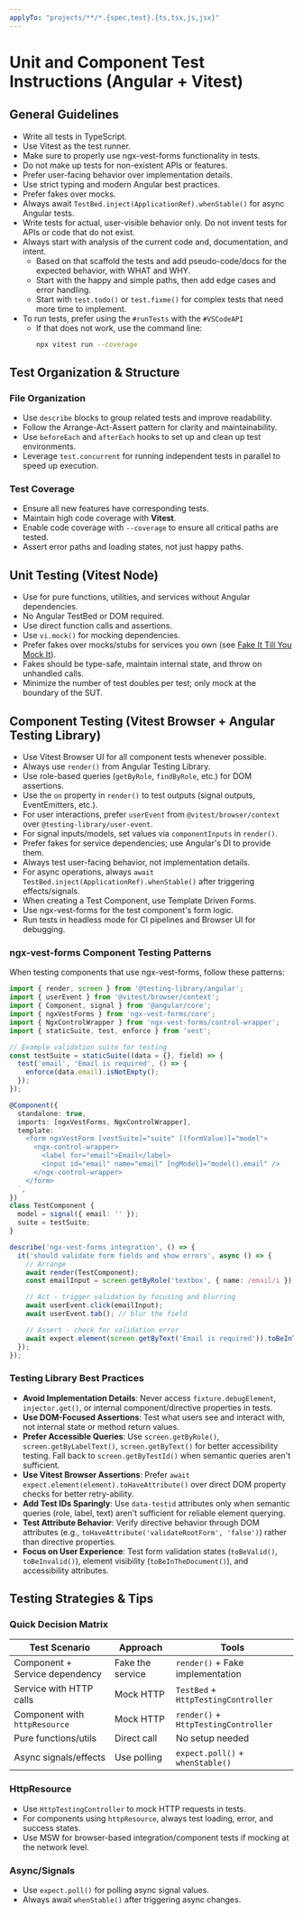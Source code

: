 ```yaml
---
applyTo: "projects/**/*.{spec,test}.{ts,tsx,js,jsx}"
---
```


# Unit and Component Test Instructions (Angular + Vitest)

## General Guidelines
- Write all tests in TypeScript.
- Use Vitest as the test runner.
- Make sure to properly use ngx-vest-forms functionality in tests.
- Do not make up tests for non-existent APIs or features.
- Prefer user-facing behavior over implementation details.
- Use strict typing and modern Angular best practices.
- Prefer fakes over mocks.
- Always await `TestBed.inject(ApplicationRef).whenStable()` for async Angular tests.
- Write tests for actual, user-visible behavior only. Do not invent tests for APIs or code that do not exist.
- Always start with analysis of the current code and, documentation, and intent.
  - Based on that scaffold the tests and add pseudo-code/docs for the expected behavior, with WHAT and WHY.
  - Start with the happy and simple paths, then add edge cases and error handling.
  - Start with `test.todo()` or `test.fixme()` for complex tests that need more time to implement.
- To run tests, prefer using the `#runTests` with the `#VSCodeAPI`
  - If that does not work, use the command line:
    ```bash
    npx vitest run --coverage
    ```

## Test Organization & Structure

### File Organization
- Use `describe` blocks to group related tests and improve readability.
- Follow the Arrange-Act-Assert pattern for clarity and maintainability.
- Use `beforeEach` and `afterEach` hooks to set up and clean up test environments.
- Leverage `test.concurrent` for running independent tests in parallel to speed up execution.

### Test Coverage
- Ensure all new features have corresponding tests.
- Maintain high code coverage with **Vitest**.
- Enable code coverage with `--coverage` to ensure all critical paths are tested.
- Assert error paths and loading states, not just happy paths.

## Unit Testing (Vitest Node)
- Use for pure functions, utilities, and services without Angular dependencies.
- No Angular TestBed or DOM required.
- Use direct function calls and assertions.
- Use `vi.mock()` for mocking dependencies.
- Prefer fakes over mocks/stubs for services you own (see [Fake It Till You Mock It](https://cookbook.marmicode.io/angular/fake-it-till-you-mock-it)).
- Fakes should be type-safe, maintain internal state, and throw on unhandled calls.
- Minimize the number of test doubles per test; only mock at the boundary of the SUT.

## Component Testing (Vitest Browser + Angular Testing Library)
- Use Vitest Browser UI for all component tests whenever possible.
- Always use `render()` from Angular Testing Library.
- Use role-based queries (`getByRole`, `findByRole`, etc.) for DOM assertions.
- Use the `on` property in `render()` to test outputs (signal outputs, EventEmitters, etc.).
- For user interactions, prefer `userEvent` from `@vitest/browser/context` over `@testing-library/user-event`.
- For signal inputs/models, set values via `componentInputs` in `render()`.
- Prefer fakes for service dependencies; use Angular's DI to provide them.
- Always test user-facing behavior, not implementation details.
- For async operations, always `await TestBed.inject(ApplicationRef).whenStable()` after triggering effects/signals.
- When creating a Test Component, use Template Driven Forms.
- Use ngx-vest-forms for the test component's form logic.
- Run tests in headless mode for CI pipelines and Browser UI for debugging.

### ngx-vest-forms Component Testing Patterns

When testing components that use ngx-vest-forms, follow these patterns:

```typescript
import { render, screen } from '@testing-library/angular';
import { userEvent } from '@vitest/browser/context';
import { Component, signal } from '@angular/core';
import { ngxVestForms } from 'ngx-vest-forms/core';
import { NgxControlWrapper } from 'ngx-vest-forms/control-wrapper';
import { staticSuite, test, enforce } from 'vest';

// Example validation suite for testing
const testSuite = staticSuite((data = {}, field) => {
  test('email', 'Email is required', () => {
    enforce(data.email).isNotEmpty();
  });
});

@Component({
  standalone: true,
  imports: [ngxVestForms, NgxControlWrapper],
  template: `
    <form ngxVestForm [vestSuite]="suite" [(formValue)]="model">
      <ngx-control-wrapper>
        <label for="email">Email</label>
        <input id="email" name="email" [ngModel]="model().email" />
      </ngx-control-wrapper>
    </form>
  `,
})
class TestComponent {
  model = signal({ email: '' });
  suite = testSuite;
}

describe('ngx-vest-forms integration', () => {
  it('should validate form fields and show errors', async () => {
    // Arrange
    await render(TestComponent);
    const emailInput = screen.getByRole('textbox', { name: /email/i });

    // Act - trigger validation by focusing and blurring
    await userEvent.click(emailInput);
    await userEvent.tab(); // blur the field

    // Assert - check for validation error
    await expect.element(screen.getByText('Email is required')).toBeInTheDocument();
  });
});
```

### Testing Library Best Practices
- **Avoid Implementation Details**: Never access `fixture.debugElement`, `injector.get()`, or internal component/directive properties in tests.
- **Use DOM-Focused Assertions**: Test what users see and interact with, not internal state or method return values.
- **Prefer Accessible Queries**: Use `screen.getByRole()`, `screen.getByLabelText()`, `screen.getByText()` for better accessibility testing. Fall back to `screen.getByTestId()` when semantic queries aren't sufficient.
- **Use Vitest Browser Assertions**: Prefer `await expect.element(element).toHaveAttribute()` over direct DOM property checks for better retry-ability.
- **Add Test IDs Sparingly**: Use `data-testid` attributes only when semantic queries (role, label, text) aren't sufficient for reliable element querying.
- **Test Attribute Behavior**: Verify directive behavior through DOM attributes (e.g., `toHaveAttribute('validateRootForm', 'false')`) rather than directive properties.
- **Focus on User Experience**: Test form validation states (`toBeValid()`, `toBeInvalid()`), element visibility (`toBeInTheDocument()`), and accessibility attributes.

## Testing Strategies & Tips

### Quick Decision Matrix
| Test Scenario                  | Approach            | Tools                                 |
|------------------------------- |--------------------|---------------------------------------|
| Component + Service dependency | Fake the service   | `render()` + Fake implementation      |
| Service with HTTP calls        | Mock HTTP          | `TestBed` + `HttpTestingController`   |
| Component with `httpResource`  | Mock HTTP          | `render()` + `HttpTestingController`  |
| Pure functions/utils           | Direct call        | No setup needed                       |
| Async signals/effects          | Use polling        | `expect.poll()` + `whenStable()`      |

### HttpResource
- Use `HttpTestingController` to mock HTTP requests in tests.
- For components using `httpResource`, always test loading, error, and success states.
- Use MSW for browser-based integration/component tests if mocking at the network level.

### Async/Signals
- Use `expect.poll()` for polling async signal values.
- Always await `whenStable()` after triggering async changes.



